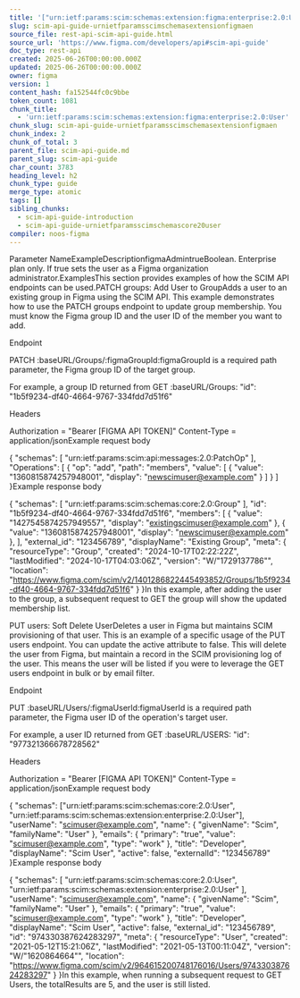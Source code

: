 ```yaml
---
title: '["urn:ietf:params:scim:schemas:extension:figma:enterprise:2.0:User"]'
slug: scim-api-guide-urnietfparamsscimschemasextensionfigmaen
source_file: rest-api-scim-api-guide.html
source_url: 'https://www.figma.com/developers/api#scim-api-guide'
doc_type: rest-api
created: 2025-06-26T00:00:00.000Z
updated: 2025-06-26T00:00:00.000Z
owner: figma
version: 1
content_hash: fa152544fc0c9bbe
token_count: 1081
chunk_title:
  - 'urn:ietf:params:scim:schemas:extension:figma:enterprise:2.0:User'
chunk_slug: scim-api-guide-urnietfparamsscimschemasextensionfigmaen
chunk_index: 2
chunk_of_total: 3
parent_file: scim-api-guide.md
parent_slug: scim-api-guide
char_count: 3783
heading_level: h2
chunk_type: guide
merge_type: atomic
tags: []
sibling_chunks:
  - scim-api-guide-introduction
  - scim-api-guide-urnietfparamsscimschemascore20user
compiler: noos-figma
---
```


Parameter NameExampleDescriptionfigmaAdmintrueBoolean. Enterprise plan only. If true sets the user as a Figma organization administrator.ExamplesThis section provides examples of how the SCIM API endpoints can be used.PATCH groups: Add User to GroupAdds a user to an existing group in Figma using the SCIM API. This example demonstrates how to use the PATCH groups endpoint to update group membership. You must know the Figma group ID and the user ID of the member you want to add.

Endpoint

PATCH :baseURL/Groups/:figmaGroupId:figmaGroupId is a required path parameter, the Figma group ID of the target group.

For example, a group ID returned from GET :baseURL/Groups: "id": "1b5f9234-df40-4664-9767-334fdd7d51f6"

Headers

Authorization = "Bearer [FIGMA API TOKEN]"
Content-Type = application/jsonExample request body

{
 "schemas": [
 "urn:ietf:params:scim:api:messages:2.0:PatchOp"
 ],
 "Operations": [
 {
 "op": "add",
 "path": "members",
 "value": [
 {
 "value": "1360815874257948001",
 "display": "newscimuser@example.com"
 }
 ]
 }
 ]
}Example response body

{
 "schemas": [
 "urn:ietf:params:scim:schemas:core:2.0:Group"
 ],
 "id": "1b5f9234-df40-4664-9767-334fdd7d51f6",
 "members": [
 {
 "value": "1427545874257949557",
 "display": "existingscimuser@example.com"
 },
 {
 "value": "1360815874257948001",
 "display": "newscimuser@example.com"
 },
 ],
 "external_id": "123456789",
 "displayName": "Existing Group",
 "meta": {
 "resourceType": "Group",
 "created": "2024-10-17T02:22:22Z",
 "lastModified": "2024-10-17T04:03:06Z",
 "version": "W/"1729137786"",
 "location": "https://www.figma.com/scim/v2/1401286822445493852/Groups/1b5f9234-df40-4664-9767-334fdd7d51f6"
 }
}In this example, after adding the user to the group, a subsequent request to GET the group will show the updated membership list.

PUT users: Soft Delete UserDeletes a user in Figma but maintains SCIM provisioning of that user. This is an example of a specific usage of the PUT users endpoint. You can update the active attribute to false. This will delete the user from Figma, but maintain a record in the SCIM provisioning log of the user. This means the user will be listed if you were to leverage the GET users endpoint in bulk or by email filter.

Endpoint

PUT :baseURL/Users/:figmaUserId:figmaUserId is a required path parameter, the Figma user ID of the operation's target user.

For example, a user ID returned from GET :baseURL/USERS: "id": "977321366678728562"

Headers

Authorization = "Bearer [FIGMA API TOKEN]"
Content-Type = application/jsonExample request body

{
 "schemas": ["urn:ietf:params:scim:schemas:core:2.0:User", "urn:ietf:params:scim:schemas:extension:enterprise:2.0:User"],
 "userName": "scimuser@example.com",
 "name": {
 "givenName": "Scim",
 "familyName": "User"
 },
 "emails": {
 "primary": "true",
 "value": "scimuser@example.com",
 "type": "work"
 },
 "title": "Developer",
 "displayName": "Scim User",
 "active": false,
 "externalId": "123456789"
}Example response body

{
 "schemas": [
 "urn:ietf:params:scim:schemas:core:2.0:User",
 "urn:ietf:params:scim:schemas:extension:enterprise:2.0:User"
 ],
 "userName": "scimuser@example.com",
 "name": {
 "givenName": "Scim",
 "familyName": "User"
 },
 "emails": {
 "primary": "true",
 "value": "scimuser@example.com",
 "type": "work"
 },
 "title": "Developer",
 "displayName": "Scim User",
 "active": false,
 "external_id": "123456789",
 "id": "974330387624283297",
 "meta": {
 "resourceType": "User",
 "created": "2021-05-12T15:21:06Z",
 "lastModified": "2021-05-13T00:11:04Z",
 "version": "W/\"1620864664\"",
 "location": "https://www.figma.com/scim/v2/964615200748176016/Users/974330387624283297"
 }
}In this example, when running a subsequent request to GET Users, the totalResults are 5, and the user is still listed.
